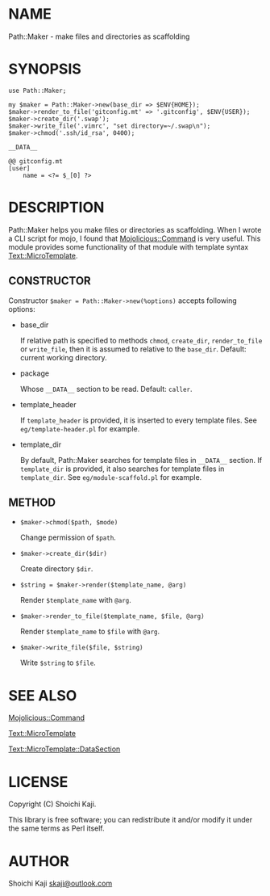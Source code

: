 # NAME

Path::Maker - make files and directories as scaffolding

# SYNOPSIS

    use Path::Maker;

    my $maker = Path::Maker->new(base_dir => $ENV{HOME});
    $maker->render_to_file('gitconfig.mt' => '.gitconfig', $ENV{USER});
    $maker->create_dir('.swap');
    $maker->write_file('.vimrc', "set directory=~/.swap\n");
    $maker->chmod('.ssh/id_rsa', 0400);

    __DATA__

    @@ gitconfig.mt
    [user]
        name = <?= $_[0] ?>

# DESCRIPTION

Path::Maker helps you make files or directories
as scaffolding.
When I wrote a CLI script for mojo,
I found that [Mojolicious::Command](https://metacpan.org/pod/Mojolicious::Command) is very useful.
This module provides some functionality of that module with
template syntax [Text::MicroTemplate](https://metacpan.org/pod/Text::MicroTemplate).

## CONSTRUCTOR

Constructor `$maker = Path::Maker->new(%options)` accepts following options:

- base\_dir

    If relative path is specified to methods `chmod`, `create_dir`,
    `render_to_file` or `write_file`, then it is assumed to relative to the `base_dir`.
    Default: current working directory.

- package

    Whose `__DATA__` section to be read.
    Default: `caller`.

- template\_header

    If `template_header` is provided, it is inserted to every template files.
    See `eg/template-header.pl` for example.

- template\_dir

    By default, Path::Maker searches for template files in
    `__DATA__` section.
    If `template_dir` is provided, it also searches for template files in
    `template_dir`. See `eg/module-scaffold.pl` for example.

## METHOD

- `$maker->chmod($path, $mode)`

    Change permission of `$path`.

- `$maker->create_dir($dir)`

    Create directory `$dir`.

- `$string = $maker->render($template_name, @arg)`

    Render `$template_name` with `@arg`.

- `$maker->render_to_file($template_name, $file, @arg)`

    Render `$template_name` to `$file` with `@arg`.

- `$maker->write_file($file, $string)`

    Write `$string` to `$file`.

# SEE ALSO

[Mojolicious::Command](https://metacpan.org/pod/Mojolicious::Command)

[Text::MicroTemplate](https://metacpan.org/pod/Text::MicroTemplate)

[Text::MicroTemplate::DataSection](https://metacpan.org/pod/Text::MicroTemplate::DataSection)

# LICENSE

Copyright (C) Shoichi Kaji.

This library is free software; you can redistribute it and/or modify
it under the same terms as Perl itself.

# AUTHOR

Shoichi Kaji <skaji@outlook.com>
